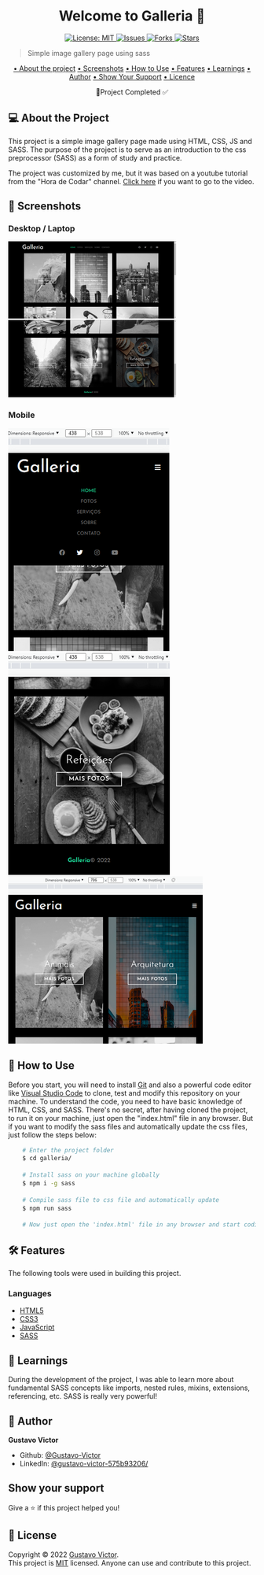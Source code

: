 <h1 align="center">Welcome to Galleria 👋</h1>
<p align="center">
  <a href="./LICENSE" target="_blank">
    <img alt="License: MIT" title="License: MIT" src="https://img.shields.io/github/license/Gustavo-Victor/galleria" />
  </a>
  <a href="https://img.shields.io/github/issues/Gustavo-Victor/galleria" target="_blank">
    <img alt="Issues" title="Issues" src="https://img.shields.io/github/issues/Gustavo-Victor/galleria">
  </a>
  <a href="https://img.shields.io/github/forks/Gustavo-Victor/galleria" target="_blank">
    <img alt="Forks" title="Forks" src="https://img.shields.io/github/forks/Gustavo-Victor/galleria">
  </a>
  <a href="https://img.shields.io/github/stars/Gustavo-Victor/galleria" target="_blank">
    <img alt="Stars" title="Stars" src="https://img.shields.io/github/stars/Gustavo-Victor/galleria">
  </a>
</p>

> Simple image gallery page using sass

<p align='center'>
    <a href='#-about-the-project'>• About the project</a>  
    <a href='#-screenshots'>• Screenshots</a>  
    <a href='#-how-to-use'>• How to Use</a>  
    <a href='#-features'>• Features</a>    
    <a href='#-learnings'>• Learnings</a>
    <a href='#-author'>• Author</a>  
    <a href='#show-your-support'>• Show Your Support</a>
    <a href='#-license'>• Licence</a>    
</p>

<p align='center'>🚀Project Completed ✅ </p>

## 💻 About the Project

This project is a simple image gallery page made using HTML, CSS, JS and SASS. The purpose of the project is to serve as an introduction to the css preprocessor (SASS) as a form of study and practice. 

The project was customized by me, but it was based on a youtube tutorial from the "Hora de Codar" channel. [Click here](https://www.youtube.com/watch?v=Wo5t3uUV8n4) if you want to go to the video.

## 🎨 Screenshots
### Desktop / Laptop 

![img](./img/screenshots/screenshot1.png)
![img](./img/screenshots/screenshot2.png)

### Mobile 
![img](./img/screenshots/screenshot4.png)
![img](./img/screenshots/screenshot5.png)
![img](./img/screenshots/screenshot3.png)


## 🚀 How to Use

Before you start, you will need to install [Git](https://git-scm.com/) and also a powerful code editor like [Visual Studio Code](https://code.visualstudio.com/) to clone, test and modify this repository on your machine. To understand the code, you need to have basic knowledge of HTML, CSS, and SASS.
There's no secret, after having cloned the project, to run it on your machine, just open the "index.html" file in any browser. But if you want to modify the sass files and automatically update the css files, just follow the steps below:

```bash
    # Enter the project folder
    $ cd galleria/

    # Install sass on your machine globally 
    $ npm i -g sass 

    # Compile sass file to css file and automatically update
    $ npm run sass 

    # Now just open the 'index.html' file in any browser and start coding
```
## 🛠 Features

The following tools were used in building this project.
### Languages 
- [HTML5](https://developer.mozilla.org/pt-BR/docs/Web/HTML)
- [CSS3](https://developer.mozilla.org/pt-BR/docs/Web/CSS) 
- [JavaScript](https://www.javascript.com/)
- [SASS](https://sass-lang.com/)

## 🏅 Learnings

During the development of the project, I was able to learn more about fundamental SASS concepts like imports, nested rules, mixins, extensions, referencing, etc. SASS is really very powerful!
## 👤 Author

**Gustavo Victor**

* Github: [@Gustavo-Victor](https://github.com/Gustavo-Victor)
* LinkedIn: [@gustavo-victor-575b93206\/](https://linkedin.com/in/gustavo-victor-575b93206\/)

## Show your support

Give a ⭐️ if this project helped you!

## 📝 License

Copyright © 2022 [Gustavo Victor](https://github.com/Gustavo-Victor).<br />
This project is [MIT](./LICENSE) licensed. Anyone can use and contribute to this project.


